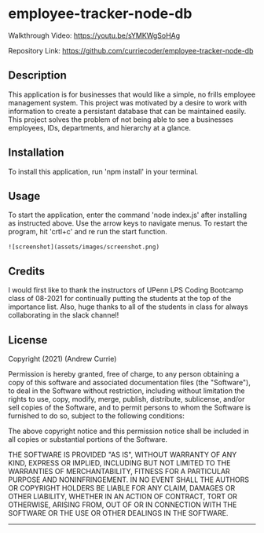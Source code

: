 # employee-tracker-node-db

Walkthrough Video: https://youtu.be/sYMKWgSoHAg

Repository Link: https://github.com/curriecoder/employee-tracker-node-db

## Description
This application is for businesses that would like a simple, no frills employee management system. This project was motivated by a desire to work with information to create a persistant database that can be maintained easily. This project solves the problem of not being able to see a businesses employees, IDs, departments, and hierarchy at a glance.

## Installation
To install this application, run 'npm install' in your terminal.

## Usage
To start the application, enter the command 'node index.js' after installing as instructed above. Use the arrow keys to navigate menus. To restart the program, hit 'crtl+c' and re run the start function.

    ![screenshot](assets/images/screenshot.png)
    

## Credits
I would first like to thank the instructors of UPenn LPS Coding Bootcamp class of 08-2021 for continually putting the students at the top of the importance list. Also, huge thanks to all of the students in class for always collaborating in the slack channel!

## License
Copyright (2021) (Andrew Currie)

Permission is hereby granted, free of charge, to any person obtaining a copy of this software and associated documentation files (the "Software"), to deal in the Software without restriction, including without limitation the rights to use, copy, modify, merge, publish, distribute, sublicense, and/or sell copies of the Software, and to permit persons to whom the Software is furnished to do so, subject to the following conditions:

The above copyright notice and this permission notice shall be included in all copies or substantial portions of the Software.

THE SOFTWARE IS PROVIDED "AS IS", WITHOUT WARRANTY OF ANY KIND, EXPRESS OR IMPLIED, INCLUDING BUT NOT LIMITED TO THE WARRANTIES OF MERCHANTABILITY, FITNESS FOR A PARTICULAR PURPOSE AND NONINFRINGEMENT. IN NO EVENT SHALL THE AUTHORS OR COPYRIGHT HOLDERS BE LIABLE FOR ANY CLAIM, DAMAGES OR OTHER LIABILITY, WHETHER IN AN ACTION OF CONTRACT, TORT OR OTHERWISE, ARISING FROM, OUT OF OR IN CONNECTION WITH THE SOFTWARE OR THE USE OR OTHER DEALINGS IN THE SOFTWARE.

---
